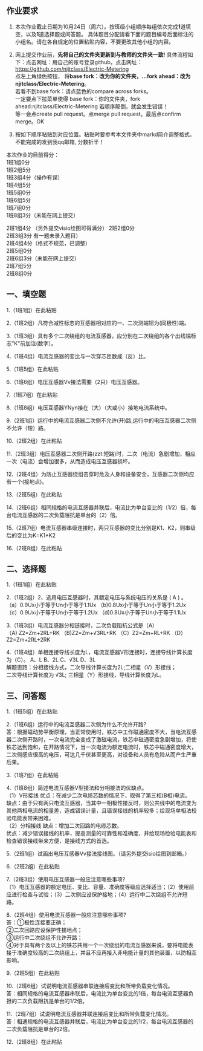 ## 作业要求

1. 本次作业截止日期为10月24日（周六）。按班级小组顺序每组依次完成**1**道填空，以及**1**道选择题或问答题。 具体题目分配请看下面的题目编号后面标注的小组名。请在各自规定的位置粘贴内容，不要更改其他小组的内容。 

2. 网上提交作业前，**先将自己的文件夹更新到与教师的文件夹一致!** 具体流程如下：点击网址：用自己的账号登录github，点击网址：https://github.com/njitclass/Electric-Metering  
点左上角绿色按钮，
将**base fork：改为你的文件夹，...fork ahead：改为njitclass/Electric-Metering**。   
若看不到base fork：请点蓝色的compare across forks。  
一定要点下拉菜单使得 base fork：你的文件夹，fork ahead:njitclass/Electric-Metering
若顺序颠倒，就会发生错误！  
等一会点create pull request。点merge pull request。最后点confirm merge。OK

3. 按如下顺序粘贴到对应位置。粘贴时要参考本文件夹中markd简介调整格式。不能完成的发到我qq邮箱, 分数折半！

本次作业的目前得分：  
1班1组0分  
1班2组5分  
1班3组4分（操作有误）  
1班4组5分  
1班5组0分  
1班6组5分  
1班7组0分  
1班8组3分（未能在网上提交）

2班1组4分 （另外提交visio绘图可得满分） 
2班2组0分  
2班3组3分 有一题未录入题目）  
2班4组4分（格式不规范，已调整）  
2班5组0分  
2班6组3分（未能在网上提交）  
2班7组5分  
2班8组0分

## 一、填空题

1.（1班1组）在此粘贴

2.（1班2组）凡符合减性标志的互感器相对应的一、二次测端钮为(同极性)端。

3.（1班3组）具有多个二次绕组的电流互感器，应分别在二次绕组的各个出线端标志"K"前加注(数字）。

4.（1班4组）电流互感器的变比与一次穿芯匝数成（反）比。

5.（1班5组）在此粘贴

6.（1班6组）电压互感器Vv接法需要（2只）电压互感器。

7.（1班7组）在此粘贴

8.（1班8组）电压互感器YNyn接在（大）（大或小）接地电流系统中。  

9.（2班1组）运行中的电流互感器二次侧不允许(开)路,运行中的电压互感器二次侧不允许（短）路。

10.（2班2组）在此粘贴

11.（2班3组）电压互感器二次侧开路(zzt:短路)时，二次（电流）急剧增加，相应一次（电流）会增加很多，从而造成电压互感器损坏。

12.（2班4组）为防止互感器绕组击穿时危及人身和设备安全，互感器二次侧均应有一个(接地点)。

13.（2班5组）在此粘贴

14.（2班6组）相同规格的电流互感器并联后，电流比为单台变比的（1/2）倍，每台电流互感器的二次负载阻抗是单台的（2）倍。

15.（2班7组）电流互感器串级连接时，两只互感器的变比分别是K1、K2，则串级后的变比为K=K1*K2  

16.（2班8组）在此粘贴


## 二、选择题

1.（1班1组）在此粘贴

2.（1班2组）2、选用电压互感器时，其额定电压与系统电压的关系是 ( A )  。   
（a）0.9Ux小于等于Un小于等于1.1Ux  （b)0.8Ux小于等于Un小于等于1.2Ux  
（c）0.9Ux小于等于Un小于等于1.2Ux  （d)0.8Ux小于等于Un小于等于1.1Ux   

3.（1班3组）电流互感器分相链接时，二次负载阻抗公式是（A）  
（A) Z2=Zm+2RL+RK （B)Z2=Zm+√3RL+RK （C）Z2=Zm+RL+RK （D）Z2=Zm+2RL+2RK

4.（1班4组）单相连接导线长度为L，电流互感器V形连接时，连接导线计算长度为（C）。
A、L    B、2L    C、√3L    D、3L  
解题思路：分相接线方式，二次导线计算长度为2L;二相星（V）形接线；  
二次导线计算长度为 √3L; 三相星（Y）形接线，导线计算长度为L。

## 三、问答题

1.（1班5组）在此粘贴

2.（1班6组）运行中的电流互感器二次侧为什么不允许开路?  
答：根据磁动势平衡原理，当正常使用时，铁芯中工作磁通密度不大，当电流互感器二次侧开路时，一次电流完全变成了激磁电流，铁芯中磁通密度急剧增加，将使铁芯达到饱和，在开路情况下，当一次电流为额定电流时，铁芯中磁通密度增大，二次侧感应很高的电压，可达几千伏甚至更高，对设备和人员有危险从而产生严重后果。

3.（1班7组）在此粘贴

4.（1班8组）简述电流互感器V型接法和分相接法的优缺点。  
（1）V形接线
优点：在减少二次电缆芯数的情况下，取得了第三相(B相)电流。  
缺点：由于只有两只电流互感器，当其中一相极性接反时，则公共线中的电流变为其他两相电流的相量差，造成错误计量，且错误接线的机率较多；给现场单相法校验电能表带来困难。  
（2）分相接线
缺点：增加二次回路的电缆芯数。  
优点：减少错误接线的机率，提高测量的可靠性和准确度，并给现场检验电能表和检查错误接线带来方便，是接线方式的首选。  

5.（2班1组）试画出电压互感器Vv接法接线图。（请另外提交isio绘图到邮箱。）

6.（2班2组）在此粘贴  

7.（2班3组）使用电压互感器一般应注意哪些事项?  
（1）电压互感器的额定电压、变比、容量、准确度等级应选择适当；（2）使用前应进行检查与试验；（3）二次侧应设保护接地；（4）运行中二次绕组不允许短路。

8.（2班4组）使用电流互感器一般应注意哪些事项?  
答：①极性连接要正确；  
②二次回路应设保护性接地点；  
③运行中二次绕组不允许开路；  
④对于具有两个及以上的铁芯共用一个一次绕组的电流互感器来说，要将电能表接于准确度较高的二次绕组上，并且不应再接入非电能计量的其他装置，以防相互影响。

9.（2班5组）在此粘贴

10.（2班6组）试说明电流互感器串联连接后变比和所带负载变化情况。  
答：相同规格的电流互感器串联后，电流比为单台变比的1倍，每台电流互感器负担的二次负载阻抗是单台的1/2倍。  

11.（2班7组）试说明电流互感器并联连接后变比和所带负载变化情况。  
答：相通规格的电流互感器并联后，电流比为单台变比的1/2，每台电流互感器的二次负载阻抗是单台的2倍。  

12.（2班8组）在此粘贴


